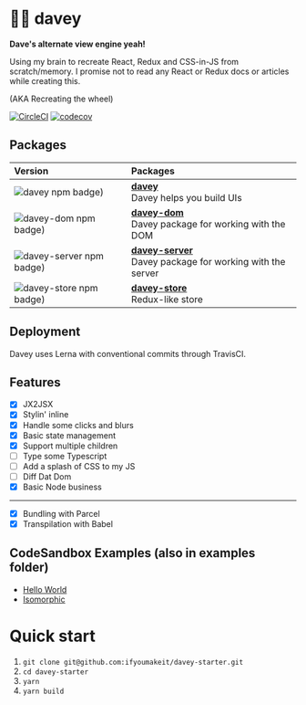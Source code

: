 # 👦🏻 davey

**Dave's alternate view engine yeah!**

Using my brain to recreate React, Redux and CSS-in-JS from scratch/memory. I promise not to read any React or Redux docs or articles while creating this.

(AKA Recreating the wheel)

[![CircleCI](https://circleci.com/gh/ifyoumakeit/davey.svg?style=shield)](https://circleci.com/gh/ifyoumakeit/davey)
[![codecov](https://codecov.io/gh/ifyoumakeit/davey/branch/master/graph/badge.svg)](https://codecov.io/gh/ifyoumakeit/davey)

## Packages

<!-- START pkgtoc, keep to allow update -->

| Version                                                                                 | Packages                                                                               |
| :-------------------------------------------------------------------------------------- | :------------------------------------------------------------------------------------- |
| ![davey npm badge)](https://img.shields.io/npm/v/davey.svg?colorB=cb3837)               | **[davey](packages/davey)**<br>Davey helps you build UIs                               |
| ![davey-dom npm badge)](https://img.shields.io/npm/v/davey-dom.svg?colorB=cb3837)       | **[davey-dom](packages/davey-dom)**<br>Davey package for working with the DOM          |
| ![davey-server npm badge)](https://img.shields.io/npm/v/davey-server.svg?colorB=cb3837) | **[davey-server](packages/davey-server)**<br>Davey package for working with the server |
| ![davey-store npm badge)](https://img.shields.io/npm/v/davey-store.svg?colorB=cb3837)   | **[davey-store](packages/davey-store)**<br>Redux-like store                            |

<!-- END pkgtoc, keep to allow update -->

## Deployment

Davey uses Lerna with conventional commits through TravisCI.

## Features

* [x] JX2JSX
* [x] Stylin' inline
* [x] Handle some clicks and blurs
* [x] Basic state management
* [x] Support multiple children
* [ ] Type some Typescript
* [ ] Add a splash of CSS to my JS
* [ ] Diff Dat Dom
* [x] Basic Node business

---

* [x] Bundling with Parcel
* [x] Transpilation with Babel

## CodeSandbox Examples (also in examples folder)

* [Hello World](https://codesandbox.io/s/github/ifyoumakeit/davey/tree/master/examples/hello)
* [Isomorphic](https://codesandbox.io/s/github/ifyoumakeit/davey/tree/master/examples/isomorphic)

# Quick start

1.  `git clone git@github.com:ifyoumakeit/davey-starter.git`
2.  `cd davey-starter`
3.  `yarn`
4.  `yarn build`
